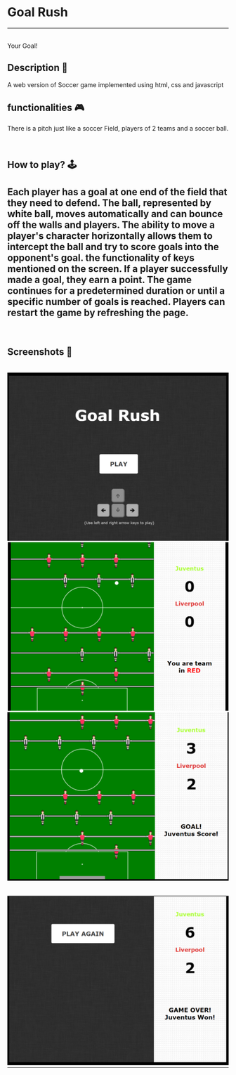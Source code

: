 # **Goal Rush** 

---

<br>
Your Goal!

## **Description 📃**
A web version of Soccer game implemented using html, css and javascript


## **functionalities 🎮**
There is a pitch just like a soccer Field, players of 2 teams and a soccer ball. 

<br>

## **How to play? 🕹️**
Each player has a goal at one end of the field that they need to defend.
The ball, represented by white ball, moves automatically and can bounce off the walls and players.
The ability to move a player's character horizontally allows them to intercept the ball and try to score goals into the opponent's goal.
the functionality of keys mentioned on the screen.
If a player successfully made a goal, they earn a point.
The game continues for a predetermined duration or until a specific number of goals is reached.
Players can restart the game by refreshing the page.
- 

<br>

## **Screenshots 📸**

<br><img src="./img/04.png" alt="Image Description">
<br>
<img src="./img/03.png" alt="Image Description">
<br>
<img src="./img/01.png" alt="Image Description">

<br>
<img src="./img/02.png" alt="Image Description">
